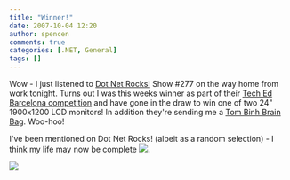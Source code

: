 ```yaml
---
title: "Winner!"
date: 2007-10-04 12:20
author: spencen
comments: true
categories: [.NET, General]
tags: []
---
```


<a href="http://www.dotnetrocks.com/"></a> 

Wow - I just listened to <a href="http://www.dotnetrocks.com" target="_blank">Dot Net Rocks!</a> Show #277 on the way home from work tonight. Turns out I was this weeks winner as part of their <a href="http://www.dotnetrocks.com/barcelona" target="_blank">Tech Ed Barcelona competition</a> and have gone in the draw to win one of two 24" 1900x1200 LCD monitors! In addition they're sending me a <a href="http://www.tombihn.com/page/001/PROD/300/TB0104" target="_blank">Tom Binh Brain Bag</a>. Woo-hoo!
 

I've been mentioned on Dot Net Rocks! (albeit as a random selection) - I think my life may now be complete ![](http://blog.spencen.com/emoticons/smile.png).
 

<a href="http://www.dotnetrocks.com">![](http://www.dotnetrocks.com/slices/top.jpg)</a>


